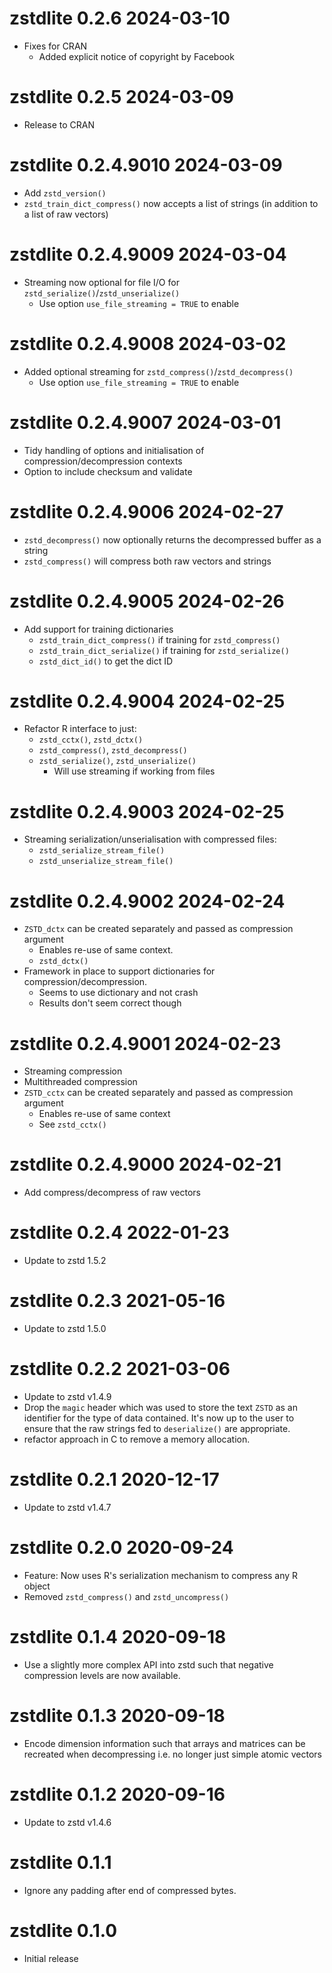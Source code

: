 
# zstdlite 0.2.6  2024-03-10

* Fixes for CRAN
    * Added explicit notice of copyright by Facebook

# zstdlite 0.2.5  2024-03-09

* Release to CRAN

# zstdlite 0.2.4.9010 2024-03-09

* Add `zstd_version()`
* `zstd_train_dict_compress()` now accepts a list of strings (in addition to
  a list of raw vectors)

# zstdlite 0.2.4.9009 2024-03-04

* Streaming now optional for file I/O for `zstd_serialize()`/`zstd_unserialize()`
    * Use option `use_file_streaming = TRUE` to enable

# zstdlite 0.2.4.9008 2024-03-02

* Added optional streaming for `zstd_compress()`/`zstd_decompress()`
    * Use option `use_file_streaming = TRUE` to enable

# zstdlite 0.2.4.9007 2024-03-01

* Tidy handling of options and initialisation of compression/decompression
  contexts
* Option to include checksum and validate

# zstdlite 0.2.4.9006 2024-02-27

* `zstd_decompress()` now optionally returns the decompressed buffer as a string
* `zstd_compress()` will compress both raw vectors and strings

# zstdlite 0.2.4.9005 2024-02-26

* Add support for training dictionaries
    * `zstd_train_dict_compress()` if training for `zstd_compress()`
    * `zstd_train_dict_serialize()` if training for `zstd_serialize()`
    * `zstd_dict_id()` to get the dict ID

# zstdlite 0.2.4.9004 2024-02-25

* Refactor R interface to just:
    * `zstd_cctx()`, `zstd_dctx()`
    * `zstd_compress()`, `zstd_decompress()`
    * `zstd_serialize()`, `zstd_unserialize()`
        * Will use streaming if working from files


# zstdlite 0.2.4.9003 2024-02-25

* Streaming serialization/unserialisation with compressed files:
    * `zstd_serialize_stream_file()`
    * `zstd_unserialize_stream_file()`

# zstdlite 0.2.4.9002 2024-02-24

* `ZSTD_dctx` can be created separately and passed as compression argument
    * Enables re-use of same context.
    * `zstd_dctx()`
* Framework in place to support dictionaries for compression/decompression.
    * Seems to use dictionary and not crash
    * Results don't seem correct though

# zstdlite 0.2.4.9001 2024-02-23

* Streaming compression
* Multithreaded compression
* `ZSTD_cctx` can be created separately and passed as compression argument
    * Enables re-use of same context 
    * See `zstd_cctx()`


# zstdlite 0.2.4.9000 2024-02-21

* Add compress/decompress of raw vectors

# zstdlite 0.2.4 2022-01-23

* Update to zstd 1.5.2

# zstdlite 0.2.3 2021-05-16

* Update to zstd 1.5.0

# zstdlite 0.2.2 2021-03-06

* Update to zstd v1.4.9
* Drop the `magic` header which was used to store the text `ZSTD` as an 
  identifier for the type of data contained.  It's now
  up to the user to ensure that the raw strings fed to `deserialize()` are
  appropriate.
* refactor approach in C to remove a memory allocation.

# zstdlite 0.2.1 2020-12-17

* Update to zstd v1.4.7

# zstdlite 0.2.0 2020-09-24

* Feature: Now uses R's serialization mechanism to compress any R object
* Removed `zstd_compress()` and `zstd_uncompress()`

# zstdlite 0.1.4 2020-09-18

* Use a slightly more complex API into zstd such that negative compression levels
  are now available.
  
# zstdlite 0.1.3 2020-09-18

* Encode dimension information such that arrays and matrices can be recreated
  when decompressing i.e. no longer just simple atomic vectors 

# zstdlite 0.1.2 2020-09-16

* Update to zstd v1.4.6

# zstdlite 0.1.1

* Ignore any padding after end of compressed bytes.

# zstdlite 0.1.0

* Initial release
